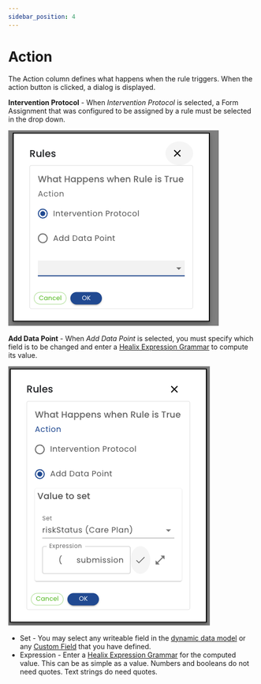 ```yaml
---
sidebar_position: 4
---
```

# Action

The Action column defines what happens when the rule triggers.  When the action button is clicked, a dialog is displayed.

**Intervention Protocol** - When *Intervention Protocol* is selected, a Form Assignment that was configured to be assigned by a rule must be selected in the drop down.

![Action - Intervention Protocol](img/action-ip.png)

**Add Data Point** - When *Add Data Point* is selected, you must specify which field is to be changed and enter a [Healix Expression Grammar](/dynamic-data-model/healix-calculation-grammar) to compute its value.

![Action - Add Data Point](img/action-data-point.png)

 * Set - You may select any writeable field in the [dynamic data model](../../dynamic-data-model/referencing-data.md) or any [Custom Field](/creating-plans/forms-and-fields/custom-fields) that you have defined.  
 * Expression - Enter a [Healix Expression Grammar](/dynamic-data-model/healix-calculation-grammar) for the computed value.  This can be as simple as a value.  Numbers and booleans do not need quotes.  Text strings do need quotes.




